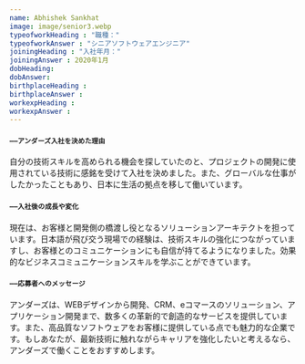 ```yaml
---
name: Abhishek Sankhat
image: image/senior3.webp
typeofworkHeading : "職種："
typeofworkAnswer : "シニアソフトウェアエンジニア"
joiningHeading : "入社年月："
joiningAnswer : 2020年1月
dobHeading: 
dobAnswer: 
birthplaceHeading : 
birthplaceAnswer : 
workexpHeading : 
workexpAnswer :
---
```


#### `――アンダーズ入社を決めた理由`

自分の技術スキルを高められる機会を探していたのと、プロジェクトの開発に使用されている技術に感銘を受けて入社を決めました。また、グローバルな仕事がしたかったこともあり、日本に生活の拠点を移して働いています。

#### `――入社後の成長や変化`

現在は、お客様と開発側の橋渡し役となるソリューションアーキテクトを担っています。日本語が飛び交う現場での経験は、技術スキルの強化につながっていますし、お客様とのコミュニケーションにも自信が持てるようになりました。効果的なビジネスコミュニケーションスキルを学ぶことができています。

#### `――応募者へのメッセージ`

アンダーズは、WEBデザインから開発、CRM、eコマースのソリューション、アプリケーション開発まで、数多くの革新的で創造的なサービスを提供しています。また、高品質なソフトウェアをお客様に提供している点でも魅力的な企業です。もしあなたが、最新技術に触れながらキャリアを強化したいと考えるなら、アンダーズで働くことをおすすめします。
